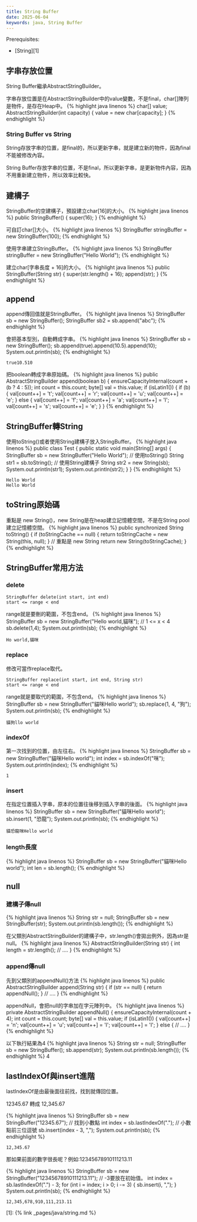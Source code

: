 ```yaml
---
title: String Buffer
date: 2025-06-04
keywords: java, String Buffer
---
```

Prerequisites:

- [String][1]

## 字串存放位置
String Buffer繼承AbstractStringBuilder。

字串存放位置是在AbstractStringBuilder中的value變數，不是final，char\[\]陣列是物件，是存在Heap中。
{% highlight java linenos %}
    char[] value;
    AbstractStringBuilder(int capacity) {
        value = new char[capacity];
    }
{% endhighlight %}

### String Buffer vs String
String存放字串的位置，是final的，所以更新字串，就是建立新的物件，因為final不能被修改內容。

String Buffer存放字串的位置，不是final，所以更新字串，是更新物件內容，因為不用重新建立物件，所以效率比較快。

## 建構子
StringBuffer的空建構子，預設建立char\[16\]的大小。
{% highlight java linenos %}
  public StringBuffer() {
      super(16);
  }
{% endhighlight %}

可自訂char\[\]大小。
{% highlight java linenos %}
StringBuffer stringBuffer = new StringBuffer(100);
{% endhighlight %}

使用字串建立StringBuffer。
{% highlight java linenos %}
StringBuffer stringBuffer = new StringBuffer("Hello World");
{% endhighlight %}

建立char\[字串長度 + 16\]的大小。
{% highlight java linenos %}
public StringBuffer(String str) {
    super(str.length() + 16);
    append(str);
 }
{% endhighlight %}

## append
append傳回值就是StringBuffer。
{% highlight java linenos %}
    StringBuffer sb = new StringBuffer();
    StringBuffer sb2 = sb.append("abc");
{% endhighlight %}

會把基本型別，自動轉成字串。
{% highlight java linenos %}
    StringBuffer sb = new StringBuffer();
    sb.append(true).append(10.5).append(10);
    System.out.println(sb);
{% endhighlight %}
```
true10.510
```

把boolean轉成字串原始碼。
{% highlight java linenos %}
public AbstractStringBuilder append(boolean b) {
    ensureCapacityInternal(count + (b ? 4 : 5));
    int count = this.count;
    byte[] val = this.value;
    if (isLatin1()) {
        if (b) {
            val[count++] = 't';
            val[count++] = 'r';
            val[count++] = 'u';
            val[count++] = 'e';
        } else {
            val[count++] = 'f';
            val[count++] = 'a';
            val[count++] = 'l';
            val[count++] = 's';
            val[count++] = 'e';
        }
    }
{% endhighlight %}


## StringBuffer轉String
使用toString()或者使用String建構子放入StringBuffer。
{% highlight java linenos %}
public class Test {
  public static void main(String[] args) {
    StringBuffer sb = new StringBuffer("Hello World");
    // 使用toString()
    String str1 = sb.toString();
    // 使用String建構子
    String str2 = new String(sb);
    System.out.println(str1);
    System.out.println(str2);
  }
}
{% endhighlight %}
```
Hello World
Hello World
```

## toString原始碼
重點是 new String()，new String是在heap建立記憶體空間，不是在String pool建立記憶體空間。
{% highlight java linenos %}
    public synchronized String toString() {
        if (toStringCache == null) {
            return toStringCache = new String(this, null);
        }
        // 重點是 new String
        return new String(toStringCache);
    }
{% endhighlight %}


## StringBuffer常用方法
### delete
```
StringBuffer delete(int start, int end)
start <= range < end
```
range就是要刪的範圍，不包含end。
{% highlight java linenos %}
 StringBuffer sb = new StringBuffer("Hello world,貓咪");
 // 1 <= x < 4 
 sb.delete(1,4);
 System.out.println(sb);
{% endhighlight %}
```
Ho world,貓咪
```

### replace
修改可當作replace取代。
```
StringBuffer replace(int start, int end, String str)
start <= range < end
```
range就是要取代的範圍，不包含end。
{% highlight java linenos %}
  StringBuffer sb = new StringBuffer("貓咪Hello world");
  sb.replace(1, 4, "狗");
  System.out.println(sb);
{% endhighlight %}
```
貓狗llo world
```

### indexOf
第一次找到的位置，由左往右。
{% highlight java linenos %}
  StringBuffer sb = new StringBuffer("貓咪Hello world");
  int index = sb.indexOf("咪");
  System.out.println(index);
{% endhighlight %}
```
1
```

### insert
在指定位置插入字串，原本的位置往後移到插入字串的後面。
{% highlight java linenos %}
  StringBuffer sb = new StringBuffer("貓咪Hello world");
  sb.insert(1, "恐龍");
  System.out.println(sb);
{% endhighlight %}
```
貓恐龍咪Hello world
```

### length長度
{% highlight java linenos %}
StringBuffer sb = new StringBuffer("貓咪Hello world");
int len = sb.length();
{% endhighlight %}

## null
### 建構子傳null
{% highlight java linenos %}
  String str = null;
  StringBuffer sb = new StringBuffer(str);
  System.out.println(sb.length());
{% endhighlight %}

在父類別AbstractStringBuilder的建構子中，str.length()會拋出例外，因為str是null。
{% highlight java linenos %}
AbstractStringBuilder(String str) {
    int length = str.length();
    // ....
}
{% endhighlight %}

### append傳null
先到父類別的appendNull()方法
{% highlight java linenos %}
public AbstractStringBuilder append(String str) {
    if (str == null) {
        return appendNull();
    }
    // ....
}
{% endhighlight %}

appendNull，會把null的字串加在字元陣列中。
{% highlight java linenos %}
private AbstractStringBuilder appendNull() {
    ensureCapacityInternal(count + 4);
    int count = this.count;
    byte[] val = this.value;
    if (isLatin1()) {
        val[count++] = 'n';
        val[count++] = 'u';
        val[count++] = 'l';
        val[count++] = 'l';
    } else {
    // ....
}
{% endhighlight %}

以下執行結果為4
{% highlight java linenos %}
  String str = null;
  StringBuffer sb = new StringBuffer();
  sb.append(str);
  System.out.println(sb.length());
{% endhighlight %}
4

## lastIndexOf與insert進階
lastIndexOf是由最後面往前找，找到就傳回位置。

12345.67 
轉成 
12,345.67

{% highlight java linenos %}
  StringBuffer sb = new StringBuffer("12345.67");
  // 找到小數點
  int index = sb.lastIndexOf(".");
  // 小數點前三位逗號
  sb.insert(index - 3, ",");
  System.out.println(sb);
{% endhighlight %}
```
12,345.67
```

那如果前面的數字很長呢？例如:12345678910111213.11

{% highlight java linenos %}
  StringBuffer sb = new StringBuffer("12345678910111213.11");
  // -3要放在初始值。
  int index = sb.lastIndexOf(".") - 3;
  for (int i = index; i > 0; i -= 3) {
    sb.insert(i, ",");
  }
  System.out.println(sb);
{% endhighlight %}
```
12,345,678,910,111,213.11
```

[1]: {% link _pages/java/string.md %}